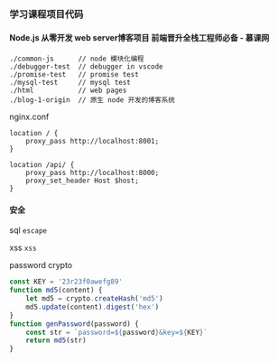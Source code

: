### 学习课程项目代码

#### Node.js 从零开发 web server博客项目 前端晋升全栈工程师必备 - 慕课网

```
./common-js      // node 模块化编程
./debugger-test  // debugger in vscode
./promise-test   // promise test
./mysql-test     // mysql test
./html           // web pages
./blog-1-origin  // 原生 node 开发的博客系统
```

nginx.conf
```
location / {
    proxy_pass http://localhost:8001;
}

location /api/ {
    proxy_pass http://localhost:8000;
    proxy_set_header Host $host;
}
```

#### 安全

sql ```escape```

xss ```xss```

password  crypto
```js
const KEY = '23r23f0awefg89'
function md5(content) {
    let md5 = crypto.createHash('md5')
    md5.update(content).digest('hex')
}
function genPassword(password) {
    const str = `password=${password}&key=${KEY}`
    return md5(str)
}
```